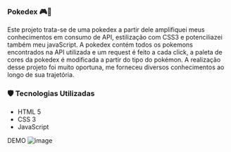 ### Pokedex 🎮📕

Este projeto trata-se de uma pokedex a partir dele amplifiquei meus conhecimentos em consumo de API, estilização com CSS3 e potenciliazei também meu javaScript. A pokedex contém todos os pokemons encontrados na API utilizada e um request é feito a cada click, a paleta de cores da pokedex é modificada a partir do tipo do pokémon.
A realização desse projeto foi muito oportuna, me forneceu diversos conhecimentos ao longo de sua trajetória.

### 🛡 Tecnologias Utilizadas

<ul>
  <li> HTML 5 </li>
  <li> CSS 3 </li>
  <li> JavaScript </li>
</ul>



DEMO
![image](https://user-images.githubusercontent.com/74745202/160306930-8828b7cf-52bd-4022-8817-4c6c13c7f6b0.png)
